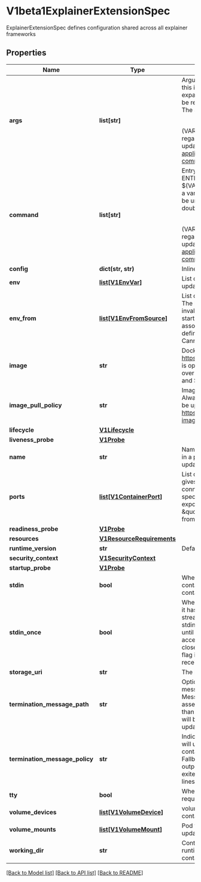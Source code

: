 # V1beta1ExplainerExtensionSpec

ExplainerExtensionSpec defines configuration shared across all explainer frameworks
## Properties
Name | Type | Description | Notes
------------ | ------------- | ------------- | -------------
**args** | **list[str]** | Arguments to the entrypoint. The docker image&#39;s CMD is used if this is not provided. Variable references $(VAR_NAME) are expanded using the container&#39;s environment. If a variable cannot be resolved, the reference in the input string will be unchanged. The $(VAR_NAME) syntax can be escaped with a double $$, ie: $$(VAR_NAME). Escaped references will never be expanded, regardless of whether the variable exists or not. Cannot be updated. More info: https://kubernetes.io/docs/tasks/inject-data-application/define-command-argument-container/#running-a-command-in-a-shell | [optional] 
**command** | **list[str]** | Entrypoint array. Not executed within a shell. The docker image&#39;s ENTRYPOINT is used if this is not provided. Variable references $(VAR_NAME) are expanded using the container&#39;s environment. If a variable cannot be resolved, the reference in the input string will be unchanged. The $(VAR_NAME) syntax can be escaped with a double $$, ie: $$(VAR_NAME). Escaped references will never be expanded, regardless of whether the variable exists or not. Cannot be updated. More info: https://kubernetes.io/docs/tasks/inject-data-application/define-command-argument-container/#running-a-command-in-a-shell | [optional] 
**config** | **dict(str, str)** | Inline custom parameter settings for explainer | [optional] 
**env** | [**list[V1EnvVar]**](https://github.com/kubernetes-client/python/blob/master/kubernetes/docs/V1EnvVar.md) | List of environment variables to set in the container. Cannot be updated. | [optional] 
**env_from** | [**list[V1EnvFromSource]**](https://github.com/kubernetes-client/python/blob/master/kubernetes/docs/V1EnvFromSource.md) | List of sources to populate environment variables in the container. The keys defined within a source must be a C_IDENTIFIER. All invalid keys will be reported as an event when the container is starting. When a key exists in multiple sources, the value associated with the last source will take precedence. Values defined by an Env with a duplicate key will take precedence. Cannot be updated. | [optional] 
**image** | **str** | Docker image name. More info: https://kubernetes.io/docs/concepts/containers/images This field is optional to allow higher level config management to default or override container images in workload controllers like Deployments and StatefulSets. | [optional] 
**image_pull_policy** | **str** | Image pull policy. One of Always, Never, IfNotPresent. Defaults to Always if :latest tag is specified, or IfNotPresent otherwise. Cannot be updated. More info: https://kubernetes.io/docs/concepts/containers/images#updating-images | [optional] 
**lifecycle** | [**V1Lifecycle**](https://github.com/kubernetes-client/python/blob/master/kubernetes/docs/V1Lifecycle.md) |  | [optional] 
**liveness_probe** | [**V1Probe**](https://github.com/kubernetes-client/python/blob/master/kubernetes/docs/V1Probe.md) |  | [optional] 
**name** | **str** | Name of the container specified as a DNS_LABEL. Each container in a pod must have a unique name (DNS_LABEL). Cannot be updated. | [optional] 
**ports** | [**list[V1ContainerPort]**](https://github.com/kubernetes-client/python/blob/master/kubernetes/docs/V1ContainerPort.md) | List of ports to expose from the container. Exposing a port here gives the system additional information about the network connections a container uses, but is primarily informational. Not specifying a port here DOES NOT prevent that port from being exposed. Any port which is listening on the default \&quot;0.0.0.0\&quot; address inside a container will be accessible from the network. Cannot be updated. | [optional] 
**readiness_probe** | [**V1Probe**](https://github.com/kubernetes-client/python/blob/master/kubernetes/docs/V1Probe.md) |  | [optional] 
**resources** | [**V1ResourceRequirements**](https://github.com/kubernetes-client/python/blob/master/kubernetes/docs/V1ResourceRequirements.md) |  | [optional] 
**runtime_version** | **str** | Defaults to latest ART Version | [optional] 
**security_context** | [**V1SecurityContext**](https://github.com/kubernetes-client/python/blob/master/kubernetes/docs/V1SecurityContext.md) |  | [optional] 
**startup_probe** | [**V1Probe**](https://github.com/kubernetes-client/python/blob/master/kubernetes/docs/V1Probe.md) |  | [optional] 
**stdin** | **bool** | Whether this container should allocate a buffer for stdin in the container runtime. If this is not set, reads from stdin in the container will always result in EOF. Default is false. | [optional] 
**stdin_once** | **bool** | Whether the container runtime should close the stdin channel after it has been opened by a single attach. When stdin is true the stdin stream will remain open across multiple attach sessions. If stdinOnce is set to true, stdin is opened on container start, is empty until the first client attaches to stdin, and then remains open and accepts data until the client disconnects, at which time stdin is closed and remains closed until the container is restarted. If this flag is false, a container processes that reads from stdin will never receive an EOF. Default is false | [optional] 
**storage_uri** | **str** | The location of a trained explanation model | [optional] 
**termination_message_path** | **str** | Optional: Path at which the file to which the container&#39;s termination message will be written is mounted into the container&#39;s filesystem. Message written is intended to be brief final status, such as an assertion failure message. Will be truncated by the node if greater than 4096 bytes. The total message length across all containers will be limited to 12kb. Defaults to /dev/termination-log. Cannot be updated. | [optional] 
**termination_message_policy** | **str** | Indicate how the termination message should be populated. File will use the contents of terminationMessagePath to populate the container status message on both success and failure. FallbackToLogsOnError will use the last chunk of container log output if the termination message file is empty and the container exited with an error. The log output is limited to 2048 bytes or 80 lines, whichever is smaller. Defaults to File. Cannot be updated. | [optional] 
**tty** | **bool** | Whether this container should allocate a TTY for itself, also requires &#39;stdin&#39; to be true. Default is false. | [optional] 
**volume_devices** | [**list[V1VolumeDevice]**](https://github.com/kubernetes-client/python/blob/master/kubernetes/docs/V1VolumeDevice.md) | volumeDevices is the list of block devices to be used by the container. | [optional] 
**volume_mounts** | [**list[V1VolumeMount]**](https://github.com/kubernetes-client/python/blob/master/kubernetes/docs/V1VolumeMount.md) | Pod volumes to mount into the container&#39;s filesystem. Cannot be updated. | [optional] 
**working_dir** | **str** | Container&#39;s working directory. If not specified, the container runtime&#39;s default will be used, which might be configured in the container image. Cannot be updated. | [optional] 

[[Back to Model list]](../README.md#documentation-for-models) [[Back to API list]](../README.md#documentation-for-api-endpoints) [[Back to README]](../README.md)


